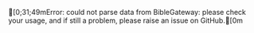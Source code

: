 [0;31;49mError: could not parse data from BibleGateway: please check your usage, and if still a problem, please raise an issue on GitHub.[0m

